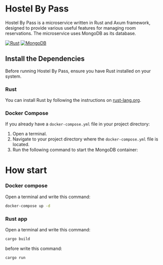 # Hostel By Pass

Hostel By Pass is a microservice written in Rust and Axum framework, designed to provide various useful features for managing room reservations. The microservice uses MongoDB as its database.

[![Rust](https://img.shields.io/badge/Rust-000000?style=for-the-badge&logo=rust&logoColor=white)](#)
[![MongoDB](https://img.shields.io/badge/MongoDB-4EA94B?style=for-the-badge&logo=mongodb&logoColor=white)](#)

## Install the Dependencies

Before running Hostel By Pass, ensure you have Rust installed on your system.

### Rust

You can install Rust by following the instructions on [rust-lang.org](https://www.rust-lang.org/tools/install).

### Docker Compose

If you already have a `docker-compose.yml` file in your project directory:

1. Open a terminal.
2. Navigate to your project directory where the `docker-compose.yml` file is located.
3. Run the following command to start the MongoDB container:

# How start
### Docker compose
Open a terminal and write this command:
```bash
docker-compose up -d
```
### Rust app

Open a terminal and write this command:
```bash
cargo build
```
before write this command: 
```bash
cargo run
```
